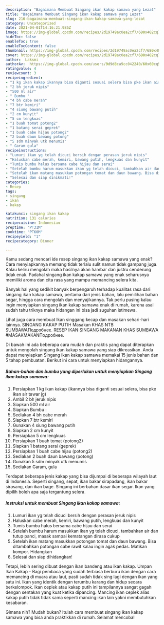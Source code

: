```yaml
---
description: "Bagaimana Membuat Singang ikan kakap samawa yang Lezat"
title: "Bagaimana Membuat Singang ikan kakap samawa yang Lezat"
slug: 216-bagaimana-membuat-singang-ikan-kakap-samawa-yang-lezat
category: Uncategorized
date: 2021-04-01T14:16:21.985Z
image: https://img-global.cpcdn.com/recipes/2d19749ac0ea2cf7/680x482cq70/singang-ikan-kakap-samawa-foto-resep-utama.jpg
hideToc: false
enableToc: true
enableTocContent: false
thumbnail: https://img-global.cpcdn.com/recipes/2d19749ac0ea2cf7/680x482cq70/singang-ikan-kakap-samawa-foto-resep-utama.jpg
cover: https://img-global.cpcdn.com/recipes/2d19749ac0ea2cf7/680x482cq70/singang-ikan-kakap-samawa-foto-resep-utama.jpg
author:  Laksmi
authorAv:  https://img-global.cpcdn.com/users/9d9d8ca9cc042240/60x60cq50/avatar.jpg
ratingvalue: 4
reviewcount: 3
recipeingredient:
- "1 kg ikan kakap ikannya bisa diganti sesuai selera bisa pke ikan air tawar jg"
- "2 bh jeruk nipis"
- "500 ml air"
- " Bumbu "
- "4 bh cabe merah"
- "7 btr kemiri"
- "4 siung bawang putih"
- "2 cm kunyit"
- "5 cm lengkuas"
- "1 buah tomat potong2"
- "1 batang serai geprek"
- "1 buah cabe hijau potong2"
- "2 buah daun bawang potong"
- "5 sdm minyak utk menumis"
- " Garam gula"
recipeinstructions:
- "Lumuri ikan yg telah dicuci bersih dengan perasan jeruk nipis"
- "Haluskan cabe merah, kemiri, bawang putih, lengkuas dan kunyit"
- "Tumis bumbu halus bersama cabe hijau dan serai"
- "Setelah bumbu harum masukkan ikan yg telah dicuci, tambahkan air dan tutup panci, masak sampai kematangan dirasa cukup"
- "Setelah ikan matang masukkan potongan tomat dan daun bawang. Bisa ditambahkan potongan cabe rawit kalau ingin agak pedas. Matikan kompor. Hidangkan"
- "Selesai dan siap dinikmati!"
categories:
- Resep
tags:
- singang
- ikan
- kakap

katakunci: singang ikan kakap 
nutrition: 131 calories
recipecuisine: Indonesian
preptime: "PT31M"
cooktime: "PT60M"
recipeyield: "1"
recipecategory: Dinner

---
```



Kamu sedang mencari ide resep singang ikan kakap samawa yang enak? Cara menyiapkannya memang tidak terlalu sulit namun tidak gampang juga. Kalau keliru mengolah maka hasilnya akan hambar dan justru cenderung tidak enak. Padahal singang ikan kakap samawa yang enak seharusnya memiliki aroma dan cita rasa yang mampu memancing selera kita.


Banyak hal yang sedikit banyak berpengaruh terhadap kualitas rasa dari singang ikan kakap samawa, pertama dari jenis bahan, lalu pemilihan bahan segar, hingga cara mengolah dan menyajikannya. Tak perlu pusing kalau ingin menyiapkan singang ikan kakap samawa enak di rumah, karena asal sudah tahu triknya maka hidangan ini bisa jadi suguhan istimewa.

Lihat juga cara membuat Ikan singgang kecap dan masakan sehari-hari lainnya. SINGANG KAKAP PUTIH Masakan KHAS NTB SUMBAWAПодробнее. RESEP IKAN SINGANG MAKANAN KHAS SUMBAWA #MASAKMAKANПодробнее.


Di bawah ini ada beberapa cara mudah dan praktis yang dapat diterapkan untuk mengolah singang ikan kakap samawa yang siap dikreasikan. Anda dapat menyiapkan Singang ikan kakap samawa memakai 15 jenis bahan dan 5 tahap pembuatan. Berikut ini cara untuk menyiapkan hidangannya.

<!--inarticleads1-->

##### Bahan-bahan dan bumbu yang diperlukan untuk menyiapkan Singang ikan kakap samawa:

1. Persiapkan 1 kg ikan kakap (ikannya bisa diganti sesuai selera, bisa pke ikan air tawar jg)
1. Ambil 2 bh jeruk nipis
1. Siapkan 500 ml air
1. Siapkan  Bumbu :
1. Sediakan 4 bh cabe merah
1. Siapkan 7 btr kemiri
1. Gunakan 4 siung bawang putih
1. Siapkan 2 cm kunyit
1. Persiapkan 5 cm lengkuas
1. Persiapkan 1 buah tomat (potong2)
1. Siapkan 1 batang serai (geprek)
1. Persiapkan 1 buah cabe hijau (potong2)
1. Sediakan 2 buah daun bawang (potong)
1. Gunakan 5 sdm minyak utk menumis
1. Sediakan  Garam, gula


Terdapat beberapa jenis kakap yang bisa dijumpai di beberapa wilayah laut di Indonesia. Seperti singang, sepat, ikan bakar sirapadang, ikan bakar sirasang, dan ikan bage. Singang ini berbahan dasar ikan segar. Ikan yang dipilih boleh apa saja tergantung selera. 

<!--inarticleads2-->

##### Instruksi untuk membuat Singang ikan kakap samawa:

1. Lumuri ikan yg telah dicuci bersih dengan perasan jeruk nipis
1. Haluskan cabe merah, kemiri, bawang putih, lengkuas dan kunyit
1. Tumis bumbu halus bersama cabe hijau dan serai
1. Setelah bumbu harum masukkan ikan yg telah dicuci, tambahkan air dan tutup panci, masak sampai kematangan dirasa cukup
1. Setelah ikan matang masukkan potongan tomat dan daun bawang. Bisa ditambahkan potongan cabe rawit kalau ingin agak pedas. Matikan kompor. Hidangkan
1. Selesai dan siap dihidangkan!

Tetapi, lebih sering dibuat dengan ikan bandeng atau ikan kakap. Umpan Ikan Kakap - Bagi pembaca yang sudah terbiasa berburu ikan dengan cara memancing di muara atau laut, pasti sudah tidak sing lagi dengan ikan yang satu ini. Ikan yang identik dengan terumbu karang dan hidup secara berkelompok. Ikan ceplek atau kakap putih ini tampilannya sangat gagah dengan sentakan yang kuat ketika dipancing. Mancing ikan ceplek alias kakap putih tidak tidak sama seperti mancing ikan lain yakni membutuhkan kesabaran. 

Gimana nih? Mudah bukan? Itulah cara membuat singang ikan kakap samawa yang bisa anda praktikkan di rumah. Selamat mencoba!
